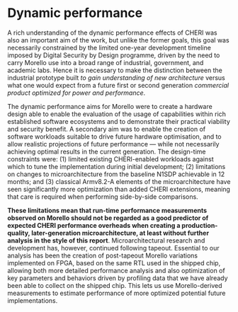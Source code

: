 # Dynamic performance

A rich understanding of the dynamic performance effects of CHERI was also an
important aim of the work, but unlike the former goals, this goal was
necessarily constrained by the limited one-year development timeline imposed
by Digital Security by Design programme, driven by the need to carry Morello
use into a broad range of industrial, government, and academic labs.
Hence it is necessary to make the distinction between the industrial prototype
built *to gain understanding of new architecture* versus what one would expect
from a future first or second generation *commercial product optimized for
power and performance*.

The dynamic performance aims for Morello were to create a hardware design able
to enable the evaluation of the usage of capabilities within rich established
software ecosystems and to demonstrate their practical viability and security
benefit.
A secondary aim was to enable the creation of software workloads suitable to
drive future hardware optimisation, and to allow realistic projections of
future performance &mdash; while not necessarily achieving optimal results in
the current generation.
The design-time constraints were: (1) limited existing CHERI-enabled workloads
against which to tune the implementation during initial development; (2)
limitations on changes to microarchitecture from the baseline N1SDP achievable
in 12 months; and (3) classical Armv8.2-A elements of the microarchitecture
have seen significantly more optimization than added CHERI extensions, meaning
that care is required when performing side-by-side comparisons.

**These limitations mean that run-time performance measurements observed on
Morello should not be regarded as a good predictor of expected CHERI
performance overheads when creating a production-quality, later-generation
microarchitecture, at least without further analysis in the style of this
report**.
Microarchitectural research and development has, however, continued following
tapeout.
Essential to our analysis has been the creation of post-tapeout Morello
variations implemented on FPGA, based on the same RTL used in the shipped
chip, allowing both more detailed performance analysis and also optimization
of key parameters and behaviors driven by profiling data that we have already
been able to collect on the shipped chip.
This lets us use Morello-derived measurements to estimate performance of more
optimized potential future implementations.
